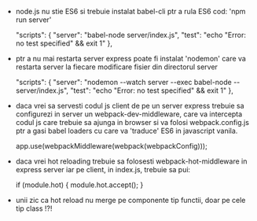 

* node.js nu stie ES6 si trebuie instalat babel-cli ptr a rula ES6 cod: 'npm run server'

    "scripts": {
        "server": "babel-node server/index.js",
        "test": "echo \"Error: no test specified\" && exit 1"
      },

* ptr a nu mai restarta server express poate fi instalat 'nodemon' care va restarta server la fiecare modificare fisier din directorul server

    "scripts": {
        "server": "nodemon --watch server --exec babel-node -- server/index.js",
        "test": "echo \"Error: no test specified\" && exit 1"
      },


* daca vrei sa servesti codul js client de pe un server express trebuie sa configurezi in server un webpack-dev-middleware,
care va intercepta codul js care trebuie sa ajunga in browser si va folosi webpack.config.js ptr a gasi babel loaders
cu care va 'traduce' ES6 in javascript vanila.

    app.use(webpackMiddleware(webpack(webpackConfig)));


* daca vrei hot reloading trebuie sa folosesti webpack-hot-middleware in express server iar pe client, in index.js, trebuie sa pui:

    if (module.hot) {
      module.hot.accept();
    }

* unii zic ca hot reload nu merge pe componente tip functii, doar pe cele tip class !?!


